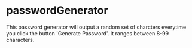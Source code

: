 # passwordGenerator
This password generator will output a random set of charcters everytime you click the button 'Generate Password'.
It ranges between 8-99 characters. 
